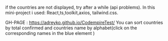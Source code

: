 if the countries are not displayed, try after a while (api problems).
In this mini-project i used: React,ts,toolkit,axios, tailwind.css.

GH-PAGE : https://adreyko.github.io/CodempireTest/
You can sort countries by total confirmed and countries name by alphabet(click on the corresponding names in the blue element )
